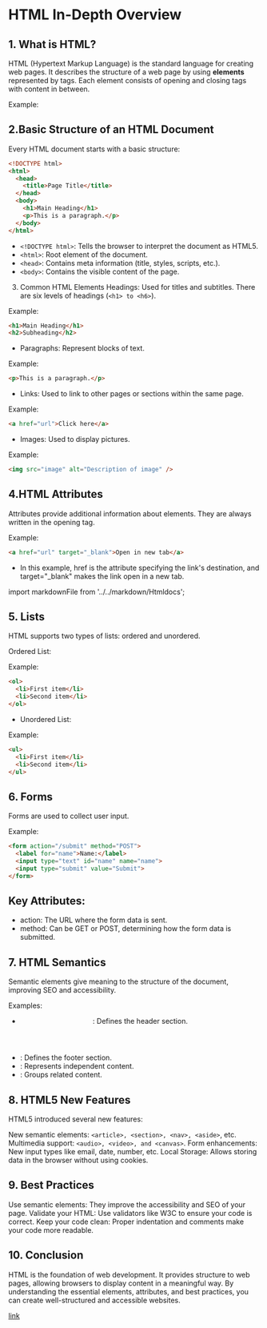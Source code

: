 # HTML In-Depth Overview

## 1. What is HTML?

HTML (Hypertext Markup Language) is the standard language for creating web pages. It describes the structure of a web page by using **elements** represented by tags. Each element consists of opening and closing tags with content in between.

Example:

## 2.Basic Structure of an HTML Document
Every HTML document starts with a basic structure:

```html
<!DOCTYPE html>
<html>
  <head>
    <title>Page Title</title>
  </head>
  <body>
    <h1>Main Heading</h1>
    <p>This is a paragraph.</p>
  </body>
</html>

```
- `<!DOCTYPE html>`: Tells the browser to interpret the document as HTML5.
- `<html>`: Root element of the document.
- `<head>`: Contains meta information (title, styles, scripts, etc.).
- `<body>`: Contains the visible content of the page.

3. Common HTML Elements
Headings: Used for titles and subtitles. There are six levels of headings (`<h1> to <h6>`).

Example:
``` html
<h1>Main Heading</h1>
<h2>Subheading</h2>
```
- Paragraphs: Represent blocks of text.

Example:
```html
<p>This is a paragraph.</p>
```

- Links: Used to link to other pages or sections within the same page.

Example:
```html
<a href="url">Click here</a>

```
- Images: Used to display pictures.

Example:
```html
<img src="image" alt="Description of image" />

```
 ## 4.HTML Attributes
Attributes provide additional information about elements. They are always written in the opening tag.

Example:
```html
<a href="url" target="_blank">Open in new tab</a>

```
- In this example, href is the attribute specifying the link's destination, and target="_blank" makes the link open in a new tab.

import markdownFile from '../../markdown/Htmldocs';
## 5. Lists
HTML supports two types of lists: ordered and unordered.

Ordered List:

Example:
```html
<ol>
  <li>First item</li>
  <li>Second item</li>
</ol>

```
- Unordered List:

Example:
```html
<ul>
  <li>First item</li>
  <li>Second item</li>
</ul>

```
## 6. Forms
Forms are used to collect user input.

Example:
```html
<form action="/submit" method="POST">
  <label for="name">Name:</label>
  <input type="text" id="name" name="name">
  <input type="submit" value="Submit">
</form>

```
## Key Attributes:
- action: The URL where the form data is sent.
- method: Can be GET or POST, determining how the form data is submitted.

## 7. HTML Semantics
Semantic elements give meaning to the structure of the document, improving SEO and accessibility.

Examples:
- <header>: Defines the header section.
- <footer>: Defines the footer section.
- <article>: Represents independent content.
- <section>: Groups related content.

## 8. HTML5 New Features
HTML5 introduced several new features:

New semantic elements: `<article>, <section>, <nav>, <aside>`, etc.
Multimedia support: `<audio>, <video>, and <canvas>`.
Form enhancements: New input types like email, date, number, etc.
Local Storage: Allows storing data in the browser without using cookies.

## 9. Best Practices
Use semantic elements: They improve the accessibility and SEO of your page.
Validate your HTML: Use validators like W3C to ensure your code is correct.
Keep your code clean: Proper indentation and comments make your code more readable.

## 10. Conclusion
HTML is the foundation of web development. It provides structure to web pages, allowing browsers to display content in a meaningful way. By understanding the essential elements, attributes, and best practices, you can create well-structured and accessible websites.

[link](https://www.w3schools.com/html/)